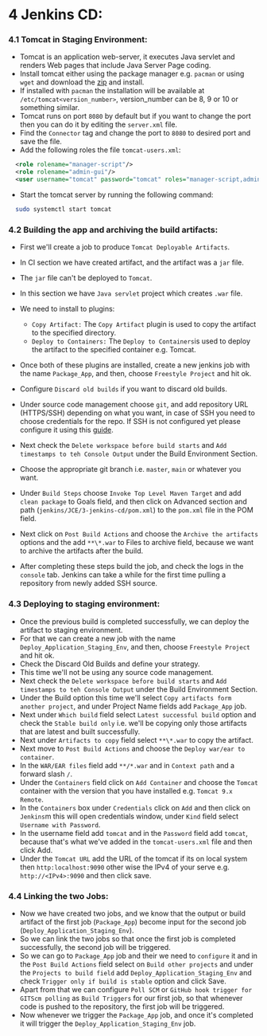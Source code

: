 
# 4 Jenkins CD:

### 4.1 Tomcat in Staging Environment:
* Tomcat is an application web-server, it executes Java servlet and renders Web pages that include Java Server Page coding. 
* Install tomcat either using the package manager e.g. `pacman` or using `wget` and download the [zip](https://tomcat.apache.org/download-10.cgi) and install.
* If installed with `pacman` the installation will be available at `/etc/tomcat<version_number>`, version_number can be 8, 9 or 10 or something similar.
* Tomcat runs on port `8080` by default but if you want to change the port then you can do it by editing the `server.xml` file. 
* Find the `Connector` tag and change the port to `8080` to desired port and save the file.
* Add the following roles the file `tomcat-users.xml`:

```xml
  <role rolename="manager-script"/>
  <role rolename="admin-gui"/>
  <user username="tomcat" password="tomcat" roles="manager-script,admin-gui"/>
```
* Start the tomcat server by running the following command:

```bash
  sudo systemctl start tomcat
```

### 4.2 Building the app and archiving the build artifacts:
* First we'll create a job to produce `Tomcat Deployable Artifacts`. 
* In CI section we have created artifact, and the artifact was a `jar` file.
* The `jar` file can't be deployed to `Tomcat`.
* In this section we have `Java servlet` project which creates `.war` file.
* We need to install to plugins:
    - `Copy Artifact:` The `Copy Artifact` plugin is used to copy the artifact to the specified directory.
    - `Deploy to Containers:` The `Deploy to Containers`is used to deploy the artifact to the specified container e.g. Tomcat.

* Once both of these plugins are installed, create a new jenkins job with the name `Package_App`, and then, choose `Freestyle Project` and hit ok.
* Configure `Discard old builds` if you want to discard old builds.
* Under source code management choose `git`, and add repository URL (HTTPS/SSH) depending on what you want, in case of SSH you need to choose credentials for the repo. If SSH is not configured yet please configure it using this [guide](../README.md).
* Next check the `Delete workspace before build starts` and `Add timestamps to teh Console Output` under the Build Environment Section.
* Choose the appropriate git branch i.e. `master`, `main` or whatever you want.
* Under `Build Steps` choose `Invoke Top Level Maven Target` and add `clean package` to Goals field, and then click on Advanced section and path (`jenkins/JCE/3-jenkins-cd/pom.xml`) to the `pom.xml` file in the POM field.
* Next click on `Post Build Actions` and choose the `Archive the artifacts` options and the add `**\*.war` to Files to archive field, because we want to archive the artifacts after the build.
* After completing these steps build the job, and check the logs in the `console` tab. Jenkins can take a while for the first time pulling a repository from newly added SSH source.


### 4.3 Deploying to staging environment:
* Once the previous build is completed successfully, we can deploy the artifact to staging environment.
* For that we can create a new job with the name `Deploy_Application_Staging_Env`, and then, choose `Freestyle Project` and hit ok.
* Check the Discard Old Builds and define your strategy.
* This time we'll not be using any source code management.
* Next check the `Delete workspace before build starts` and `Add timestamps to teh Console Output` under the Build Environment Section.
* Under the Build option this time we'll select `Copy artifacts form another project`, and under Project Name fields add `Package_App` job.
* Next under `Which build` field select `Latest successful build` option and check the `Stable build only` i.e. we'll be copying only those artifacts that are latest and built successfully.  
* Next under `Artifacts to copy` field select `**\*.war` to copy the artifact.
* Next move to `Post Build Actions` and choose the `Deploy war/ear to container`.
* In the `WAR/EAR files` field add `**/*.war` and in `Context path` and a forward slash `/`.
* Under the `Containers` field click on `Add Container` and choose the `Tomcat` container with the version that you have installed e.g. `Tomcat 9.x Remote`.
* In the `Containers` box under `Credentials` click on `Add` and then click on `Jenkins`m this will open credentials window, under `Kind` field select `Username with Password`.
* In the username field add `tomcat` and in the `Password` field add `tomcat`, because that's what we've added in the `tomcat-users.xml` file and then click Add.
* Under the `Tomcat URL` add the URL of the tomcat if its on local system then `http:localhost:9090` other wise the IPv4 of your serve e.g. `http://<IPv4>:9090` and then click save.

### 4.4 Linking the two Jobs:
* Now we have created two jobs, and we know that the output or build artifact of the first job (`Package_App`) become input for the second job (`Deploy_Application_Staging_Env`).
* So we can link the two jobs so that once the first job is completed successfully, the second job will be triggered.
* So we can go to `Package_App` job and their we need to `configure` it and in the `Post Build Actions` field select on `Build other projects` and under the `Projects to build field` add `Deploy_Application_Staging_Env` and check `Trigger only if build is stable` option and click Save.
* Apart from that we can configure `Poll SCM` or `GitHub hook trigger for GITScm polling` as `Build Triggers` for our first job, so that whenever code is pushed to the repository, the first job will be triggered.
* Now whenever we trigger the `Package_App` job, and once it's completed it will trigger the `Deploy_Application_Staging_Env` job.